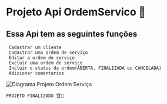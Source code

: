 # Projeto Api OrdemServico 📁

## Essa Api tem as seguintes funções 
```
 Cadastrar um cliente
 Cadastrar uma ordem de serviço
 Editar a ordem de serviço
 Excluir uma ordem de serviço
 Incluir o status da ordem(ABERTA, FINALIZADA ou CANCELADA)
 Adicionar comentarios
```

![Diagrama Projeto Ordem Serviço](https://user-images.githubusercontent.com/57199895/82842020-7e60e980-9eae-11ea-8149-3d82ce3d0bca.png)

```
PROJETO FINALIZADO 🏆🎯
```
